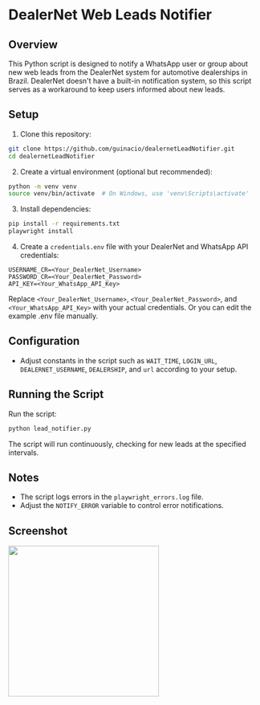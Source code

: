 # DealerNet Web Leads Notifier

## Overview

This Python script is designed to notify a WhatsApp user or group about new web leads from the DealerNet system for automotive dealerships in Brazil. DealerNet doesn't have a built-in notification system, so this script serves as a workaround to keep users informed about new leads.

## Setup

1. Clone this repository:

```bash
git clone https://github.com/guinacio/dealernetLeadNotifier.git
cd dealernetLeadNotifier
```

2. Create a virtual environment (optional but recommended):

```bash
python -m venv venv
source venv/bin/activate  # On Windows, use 'venv\Scripts\activate'
```

3. Install dependencies:

```bash
pip install -r requirements.txt
playwright install
```

4. Create a `credentials.env` file with your DealerNet and WhatsApp API credentials:

```env
USERNAME_CR=<Your_DealerNet_Username>
PASSWORD_CR=<Your_DealerNet_Password>
API_KEY=<Your_WhatsApp_API_Key>
```

Replace `<Your_DealerNet_Username>`, `<Your_DealerNet_Password>`, and `<Your_WhatsApp_API_Key>` with your actual credentials. Or you can edit the example .env file manually.

## Configuration

- Adjust constants in the script such as `WAIT_TIME`, `LOGIN_URL`, `DEALERNET_USERNAME`, `DEALERSHIP`, and `url` according to your setup.

## Running the Script

Run the script:

```bash
python lead_notifier.py
```

The script will run continuously, checking for new leads at the specified intervals.

## Notes

- The script logs errors in the `playwright_errors.log` file.
- Adjust the `NOTIFY_ERROR` variable to control error notifications.

## Screenshot
<img src="https://github.com/guinacio/dealernetLeadNotifier/assets/2325925/044d93d1-f0d7-429d-96f6-45cd0b031fe5)" width="300" />

